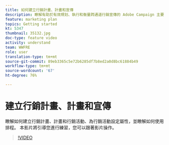 ```yaml
---
title: 如何建立行銷計畫、計畫和宣傳
description: 瞭解有助於有效規划、執行和衡量跨通道行銷宣傳的 Adobe Campaign 主要概念。
feature: marketing plan
topics: Getting started
kt: 5347
thumbnail: 35132.jpg
doc-type: feature video
activity: understand
team: WWFRE
role: user
translation-type: tm+mt
source-git-commit: 89eb3365c5e72b6285df7b8ed2a0d8bc61884b49
workflow-type: tm+mt
source-wordcount: '67'
ht-degree: 76%

---
```



# 建立行銷計畫、計畫和宣傳

瞭解如何建立行銷計畫、計畫和行銷活動、為行銷活動設定屬性，並瞭解如何使用排程。
本影片將引導您進行練習，您可以跟著影片操作。

>[!VIDEO](https://video.tv.adobe.com/v/35132?quality=12)
